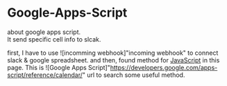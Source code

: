 # Google-Apps-Script
about google apps script.  
It send specific cell info to slcak.

first, I have to use ![incomming webhook]"incoming webhook" to connect slack & google spreadsheet.
and then,  found method for [JavaScript](https://docs.microsoft.com/ko-kr/scripting/javascript/reference/indexof-method-array-javascript) in this page. 
This is ![Google Apps Script]"https://developers.google.com/apps-script/reference/calendar/" url to search some useful method.
